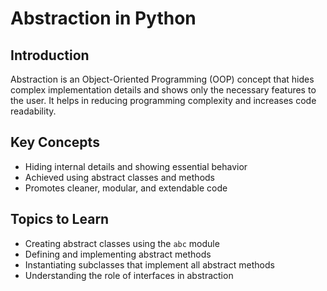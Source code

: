 # Abstraction in Python

## Introduction
Abstraction is an Object-Oriented Programming (OOP) concept that hides complex implementation details and shows only the necessary features to the user. It helps in reducing programming complexity and increases code readability.

## Key Concepts
- Hiding internal details and showing essential behavior  
- Achieved using abstract classes and methods  
- Promotes cleaner, modular, and extendable code  

## Topics to Learn
- Creating abstract classes using the `abc` module  
- Defining and implementing abstract methods  
- Instantiating subclasses that implement all abstract methods  
- Understanding the role of interfaces in abstraction  
